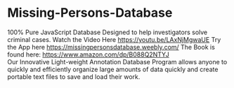 # Missing-Persons-Database
100% Pure JavaScript Database Designed to help investigators solve criminal cases. Watch the Video Here https://youtu.be/LAxNjMgwaUE   Try the App here https://missingpersonsdatabase.weebly.com/    The Book is found here: https://www.amazon.com/dp/B088Q2NTYJ   
Our Innovative Light-weight Annotation Database Program allows anyone to quickly and efficiently organize large amounts of data quickly and create portable text files to save and load their work.

